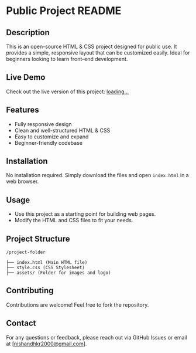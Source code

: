 # Public Project README

## Description
This is an open-source HTML & CSS project designed for public use. It provides a simple, responsive layout that can be customized easily. Ideal for beginners looking to learn front-end development.

## Live Demo
Check out the live version of this project: [loading...](#)

## Features
- Fully responsive design
- Clean and well-structured HTML & CSS
- Easy to customize and expand
- Beginner-friendly codebase

## Installation
No installation required. Simply download the files and open `index.html` in a web browser.

## Usage
- Use this project as a starting point for building web pages.
- Modify the HTML and CSS files to fit your needs.

## Project Structure
```
/project-folder

├── index.html (Main HTML file)
├── style.css (CSS Stylesheet)
├── assets/ (Folder for images and logo)

```

## Contributing
Contributions are welcome! Feel free to fork the repository.


## Contact
For any questions or feedback, please reach out via GitHub Issues or email at [nishandhkr2000@gmail.com].

